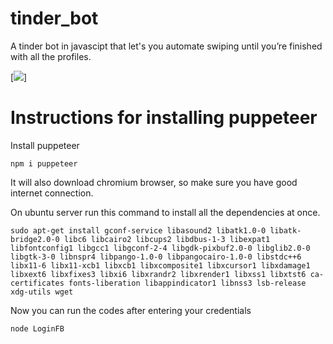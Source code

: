 # tinder_bot
A tinder bot in javascipt that let's you automate swiping until you’re finished with all the profiles.

[![](https://blog.photofeeler.com/wp-content/uploads/2017/12/if-you-swipe-right-on-tinder-do-they-know.jpg)]


# Instructions for installing puppeteer

Install puppeteer

```
npm i puppeteer
```

It will also download chromium browser, so make sure you have good internet connection.

On ubuntu server run this command to install all the dependencies at once.
```
sudo apt-get install gconf-service libasound2 libatk1.0-0 libatk-bridge2.0-0 libc6 libcairo2 libcups2 libdbus-1-3 libexpat1 libfontconfig1 libgcc1 libgconf-2-4 libgdk-pixbuf2.0-0 libglib2.0-0 libgtk-3-0 libnspr4 libpango-1.0-0 libpangocairo-1.0-0 libstdc++6 libx11-6 libx11-xcb1 libxcb1 libxcomposite1 libxcursor1 libxdamage1 libxext6 libxfixes3 libxi6 libxrandr2 libxrender1 libxss1 libxtst6 ca-certificates fonts-liberation libappindicator1 libnss3 lsb-release xdg-utils wget
```

Now you can run the codes after entering your credentials
```
node LoginFB
```

